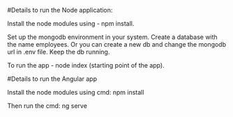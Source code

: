 #Details to run the Node application:

Install the node modules using - npm install.

Set up the mongodb environment in your system. Create a database with the name employees. Or you can create a new db and change the mongodb url in .env file. Keep the db running.

To run the app - node index (starting point of the app).


#Details to run the Angular app

Install the node modules using cmd: npm install 

Then run the cmd: ng serve 
